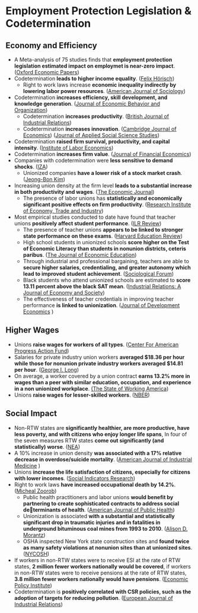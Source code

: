 # Employment Protection Legislation & Codetermination

## Economy and Efficiency

* A Meta-analysis of 75 studies finds that **employment protection legislation estimated impact on employmet is near-zero impact**. \([Oxford Economic Papers](https://0x0.la/u/gLZR4wr.pdf)\)
* Codetermination **leads to higher income equality**. \([Felix Hörisch](https://www.mzes.uni-mannheim.de/publications/wp/wp-147.pdf#page=4)\)
  * Right to work laws increase **economic inequality indirectly by lowering labor power resources**. \([American Journal of Sociology](https://sci-hub.se/downloads/2020-05-23/40/10.1086@708067.pdf)\)
* Codetermination **increases efficiency, skill development, and knowledge generation**. \([Journal of Economic Behavior and Organization](https://zero.sci-hub.se/1613/810d0c9b499b59f68878c77877f45ecb/smith1991.pdf)\)
  * Codetermination **increases productivity**. \([British Journal of Industrial Relations](http://ftp.iza.org/dp1442.pdf)\)
  * Codetermination **increases innovation**. \([Cambridge Journal of Economics](https://www.econstor.eu/bitstream/10419/35934/1/61432694X.pdf#page=34)\) \([Journal of Applied Social Science Studies](https://ideas.repec.org/a/aeq/aeqsjb/v124_y2004_i3_q3_p421-449.html)\)
* Codetermination **raised firm survival, productivity, and capital intensity**. \([Institute of Labor Economics](http://ftp.iza.org/dp14163.pdf)\)
* Codetermination **increases firm value**. \([Journal of Financial Economics](http://citeseerx.ist.psu.edu/viewdoc/download?doi=10.1.1.689.9934&rep=rep1&type=pdf)\)
* Companies with codetermination were **less sensitive to demand shocks**. \([IZA](http://conference.iza.org/conference_files/EmRep_2018/gregoric_a26827.pdf)\)
  * Unionized companies **have a lower risk of a stock market crash**. \([Jeong-Bon Kim](https://scholarspace.manoa.hawaii.edu/bitstream/10125/64877/1/HARC_2020_paper_174.pdf)\)
* Increasing union density at the firm level **leads to a substantial increase in both productivity and wages**. \([The Economic Journal](https://sci-hub.se/downloads/2020-04-28/b3/10.1093@ej@ueaa048.pdf)\)
  * The presence of labor unions has **statistically and economically significant positive effects on firm productivity**. \([Research Institute of Economy, Trade and Industry](https://dacemirror.sci-hub.se/journal-article/3b1befd69e23a8312aee6f4bf34cb524/morikawa2010.pdf)\)
* Most empirical studies conducted to date have found that teacher unions **positively affect student performance**. \([ILR Review](https://dacemirror.sci-hub.st/journal-article/386f7d12b5dd876d7cd18b789d77dd05/eberts1987.pdf)\)
  * The presence of teacher unions **appears to be linked to stronger state performance on these exams**. \([Harvard Education Review](https://dacemirror.sci-hub.st/journal-article/352cd9de2c5552eca5cdad2c55861f2c/carini2000.pdf)\)
  * High school students in unionized schools **score higher on the Test of Economic Literacy than students in nonunion districts, ceteris paribus**. \([The Journal of Economic Education](https://files.catbox.moe/cvf3wq.pdf)\)
  * Through industrial and professional bargaining, teachers are able to **secure higher salaries, credentialing, and greater autonomy which lead to improved student achievement**. \([Sociological Forum](https://files.catbox.moe/0slr8q.pdf)\)
  * Black students who attend unionized schools are estimated to **score 13.11 percent above the black SAT mean**. \([Industrial Relations: A Journal of Economy and Society](https://files.catbox.moe/qc6fsr.pdf)\)
  * The effectiveness of teacher credentials in improving teacher performance **is linked to unionization**. \([Journal of Development Economics](https://dacemirror.sci-hub.se/journal-article/b5f67fea5e4a27ab9b0257facf4d3134/kingdon2010.pdf)    \)

## Higher Wages

* Unions **raise wages for workers of all types**. \([Center For American Progress Action Fund](https://cdn.americanprogressaction.org/content/uploads/sites/2/2019/04/01122804/LaborLaw-fig1-693.png)\)
* Salaries for private industry union workers **averaged $18.36 per hour while those for nonunion private industry workers averaged $14.81 per hour**. \([George I. Long](https://www.bls.gov/opub/mlr/2013/04/art2full.pdf)\)
* On average, a worker covered by a union contract **earns 13.2% more in wages than a peer with similar education, occupation, and experience in a non unionized workplace**. [\(The State of Working America](http://www.stateofworkingamerica.org/chart/swa-wages-table-4-33-union-wage-premium/)\)
* Unions **raise wages for lesser-skilled workers**. \([NBER](https://www.nber.org/digest/sep18/new-evidence-unions-raise-wages-less-skilled-workers)\)

## Social Impact

* Non-RTW states are **significantly healthier, are more productive, have less poverty, and with citizens who enjoy longer life spans**, In four of the seven measures RTW states **come out significantly \(and statistically\) worse**. \([NEA](https://mydigimag.rrd.com/publication/?i=126939&article_id=1181410)\)
* A 10% increase in union density **was associated with a 17% relative decrease in overdose/suicide mortality**. \([American Journal of Industrial Medicine](https://www.ncbi.nlm.nih.gov/pmc/articles/PMC7293351/pdf/nihms-1594429.pdf)  \)
* Unions **increase the life satisfaction of citizens, especially for citizens with lower incomes**. \([Social Indicators Research](https://moscow.sci-hub.se/801/52a8f1953cbd137c96a49723ec4d9121/flavin2009.pdf)\)
* Right to work laws **have increased occupational death by 14.2%**. \([Micheal Zoorob](https://www.forumat.net.br/at/sites/default/files/arq-paginas/does_right_to_work_imperil_right_to_health_ll.pdf)\)
  * Public health practitioners and labor unions **would benefit by partnering to create sophisticated contracts to address social determinants of health**. \([American Journal of Public Health](https://www.ncbi.nlm.nih.gov/pmc/articles/PMC4880255/pdf/AJPH.2016.303138.pdf)\)
  * Unionization is associated **with a substantial and statistically significant drop in traumatic injuries and in fatalities in underground bituminous coal mines from 1993 to 2010**. \([Alison D. Morantz](https://law.utexas.edu/wp-content/uploads/sites/25/morantz-do-unions-make-a-difference.pdf)\)
  * OSHA inspected New York state construction sites and **found twice as many safety violations at nonunion sites than at unionized sites**. \([NYCOSH](http://nycosh.org/wp-content/uploads/2017/01/DeadlySkyline2017_NYS-ConstructionFatalitiesReport_final_NYCOSH_May.pdf)\)
* If workers in non-RTW states were to receive ESI at the rate of RTW states, **2 million fewer workers nationally would be covered**, if workers in non-RTW states were to receive pensions at the rate of RTW states, **3.8 million fewer workers nationally would have pensions**. \([Economic Policy Institute](https://files.epi.org/page/-/old/briefingpapers/BriefingPaper299.pdf)\)
* Codetermination is **positively correlated with CSR policies, such as the adoption of targets for reducing pollution**. \([European Journal of Industrial Relations](https://www.econstor.eu/bitstream/10419/190804/1/1043362150.pdf)\) 

